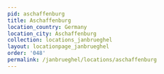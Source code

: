 ```yaml
---
pid: aschaffenburg
title: Aschaffenburg
location_country: Germany
location_city: Aschaffenburg
collection: locations_janbrueghel
layout: locationpage_janbrueghel
order: '048'
permalink: /janbrueghel/locations/aschaffenburg
---
```

